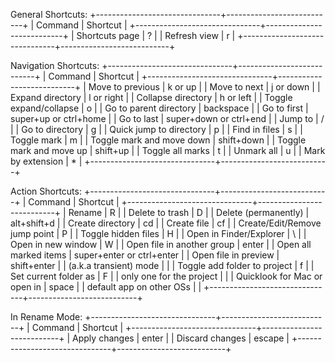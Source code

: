 General Shortcuts:
+-------------------------------+---------------------------+
|            Command            |          Shortcut         |
+-------------------------------+---------------------------+
| Shortcuts page                | ?                         |
| Refresh view                  | r                         |
+-------------------------------+---------------------------+

Navigation Shortcuts:
+-------------------------------+---------------------------+
|            Command            |          Shortcut         |
+-------------------------------+---------------------------+
| Move to previous              | k or up                   |
| Move to next                  | j or down                 |
| Expand directory              | l or right                |
| Collapse directory            | h or left                 |
| Toggle expand/collapse        | o                         |
| Go to parent directory        | backspace                 |
| Go to first                   | super+up or ctrl+home     |
| Go to last                    | super+down or ctrl+end    |
| Jump to                       | /                         |
| Go to directory               | g                         |
| Quick jump to directory       | p                         |
| Find in files                 | s                         |
| Toggle mark                   | m                         |
| Toggle mark and move down     | shift+down                |
| Toggle mark and move up       | shift+up                  |
| Toggle all marks              | t                         |
| Unmark all                    | u                         |
| Mark by extension             | *                         |
+-------------------------------+---------------------------+

Action Shortcuts:
+-------------------------------+---------------------------+
|            Command            |          Shortcut         |
+-------------------------------+---------------------------+
| Rename                        | R                         |
| Delete to trash               | D                         |
| Delete (permanently)          | alt+shift+d               |
| Create directory              | cd                        |
| Create file                   | cf                        |
| Create/Edit/Remove jump point | P                         |
| Toggle hidden files           | H                         |
| Open in Finder/Explorer       | \                         |
| Open in new window            | W                         |
| Open file in another group    | enter                     |
| Open all marked items         | super+enter or ctrl+enter |
| Open file in preview          | shift+enter               |
| (a.k.a transient) mode        |                           |
| Toggle add folder to project  | f                         |
| Set current folder as         | F                         |
| only one for the project      |                           |
| Quicklook for Mac or open in  | space                     |
| default app on other OSs      |                           |
+-------------------------------+---------------------------+

In Rename Mode:
+-------------------------------+---------------------------+
|            Command            |          Shortcut         |
+-------------------------------+---------------------------+
| Apply changes                 | enter                     |
| Discard changes               | escape                    |
+-------------------------------+---------------------------+
